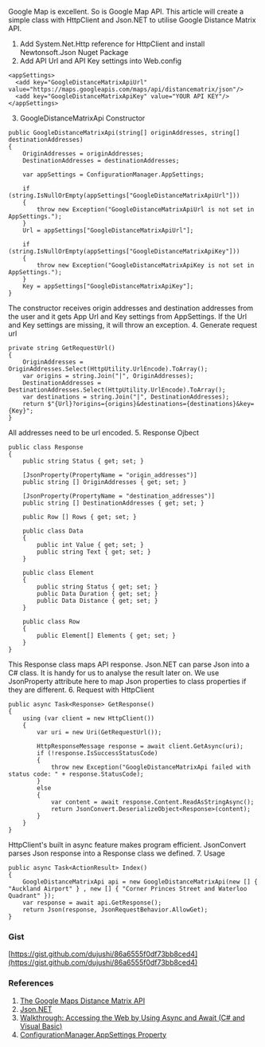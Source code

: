   Google Map is excellent. So is Google Map API. This article will create a simple class with HttpClient and Json.NET to utilise Google Distance Matrix API.<!-- more -->

1. Add System.Net.Http reference for HttpClient and install Newtonsoft.Json Nuget Package
2. Add API Url and API Key settings into Web.config
```
<appSettings>
  <add key="GoogleDistanceMatrixApiUrl" value="https://maps.googleapis.com/maps/api/distancematrix/json"/>
  <add key="GoogleDistanceMatrixApiKey" value="YOUR API KEY"/>
</appSettings>
```
3. GoogleDistanceMatrixApi Constructor
```
public GoogleDistanceMatrixApi(string[] originAddresses, string[] destinationAddresses)
{
    OriginAddresses = originAddresses;
    DestinationAddresses = destinationAddresses;

    var appSettings = ConfigurationManager.AppSettings;

    if (string.IsNullOrEmpty(appSettings["GoogleDistanceMatrixApiUrl"]))
    {
        throw new Exception("GoogleDistanceMatrixApiUrl is not set in AppSettings.");
    }
    Url = appSettings["GoogleDistanceMatrixApiUrl"];

    if (string.IsNullOrEmpty(appSettings["GoogleDistanceMatrixApiKey"]))
    {
        throw new Exception("GoogleDistanceMatrixApiKey is not set in AppSettings.");
    }
    Key = appSettings["GoogleDistanceMatrixApiKey"];
}
```
  The constructor receives origin addresses and destination addresses from the user and it gets App Url and Key settings from AppSettings. If the Url and Key settings are missing, it will throw an exception.
4. Generate request url
```
private string GetRequestUrl()
{
    OriginAddresses = OriginAddresses.Select(HttpUtility.UrlEncode).ToArray();
    var origins = string.Join("|", OriginAddresses);
    DestinationAddresses = DestinationAddresses.Select(HttpUtility.UrlEncode).ToArray();
    var destinations = string.Join("|", DestinationAddresses);
    return $"{Url}?origins={origins}&destinations={destinations}&key={Key}";
}
```
  All addresses need to be url encoded.
5. Response Ojbect
```
public class Response
{
    public string Status { get; set; }

    [JsonProperty(PropertyName = "origin_addresses")]
    public string [] OriginAddresses { get; set; }

    [JsonProperty(PropertyName = "destination_addresses")]
    public string [] DestinationAddresses { get; set; }

    public Row [] Rows { get; set; }

    public class Data
    {
        public int Value { get; set; }
        public string Text { get; set; }
    }

    public class Element
    {
        public string Status { get; set; }
        public Data Duration { get; set; }
        public Data Distance { get; set; }
    }

    public class Row
    {
        public Element[] Elements { get; set; }
    }
}
```
  This Response class maps API response. Json.NET can parse Json into a C# class. It is handy for us to analyse the result later on. We use JsonProperty attribute here to map Json properties to class properties if they are different.
6. Request with HttpClient
```
public async Task<Response> GetResponse()
{
    using (var client = new HttpClient())
    {
        var uri = new Uri(GetRequestUrl());

        HttpResponseMessage response = await client.GetAsync(uri);
        if (!response.IsSuccessStatusCode)
        {
            throw new Exception("GoogleDistanceMatrixApi failed with status code: " + response.StatusCode);
        }
        else
        {
            var content = await response.Content.ReadAsStringAsync();
            return JsonConvert.DeserializeObject<Response>(content);
        }
    }
}
```
  HttpClient's built in async feature makes program efficient. JsonConvert parses Json response into a Response class we defined.
7. Usage
```
public async Task<ActionResult> Index()
{
    GoogleDistanceMatrixApi api = new GoogleDistanceMatrixApi(new [] { "Auckland Airport" } , new [] { "Corner Princes Street and Waterloo Quadrant" });
    var response = await api.GetResponse();
    return Json(response, JsonRequestBehavior.AllowGet);
}
```

### Gist
[https://gist.github.com/dujushi/86a6555f0df73bb8ced4](https://gist.github.com/dujushi/86a6555f0df73bb8ced4)

### References
1. [The Google Maps Distance Matrix API](https://developers.google.com/maps/documentation/distance-matrix/intro)
2. [Json.NET](http://www.newtonsoft.com/json)
3. [Walkthrough: Accessing the Web by Using Async and Await (C# and Visual Basic)](https://msdn.microsoft.com/en-us/library/hh300224.aspx#BKMK_CompleteCodeExamples)
4. [ConfigurationManager.AppSettings Property](https://msdn.microsoft.com/en-us/library/system.configuration.configurationmanager.appsettings(v=vs.110).aspx)
